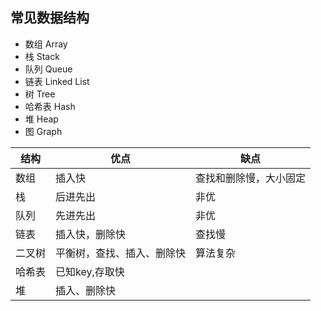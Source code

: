 ## 常见数据结构
 - 数组 Array
 - 栈 Stack
 - 队列 Queue
 - 链表 Linked List
 - 树 Tree
 - 哈希表 Hash
 - 堆 Heap
 - 图 Graph
 
 | 结构 | 优点  | 缺点 |
 | ----| -----| -----|
 | 数组 |插入快 |查找和删除慢，大小固定|
 | 栈 | 后进先出|  非优|
 | 队列| 先进先出 | 非优 |
 | 链表| 插入快，删除快 | 查找慢| 
 | 二叉树| 平衡树，查找、插入、删除快| 算法复杂 | 
 | 哈希表 | 已知key,存取快 | | 
 |堆| 插入、删除快
 
 
    
